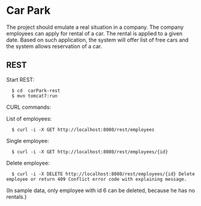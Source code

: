 # Car Park
The project should emulate a real situation in a company. The company employees can apply for rental of a car. The rental is applied to a given date. Based on such application, the system will offer list of free cars and the system allows reservation of a car.

## REST

Start REST:

      $ cd  carPark-rest
      $ mvn tomcat7:run

CURL commands:

List of employees:

      $ curl -i -X GET http://localhost:8080/rest/employees

Single employee:

      $ curl -i -X GET http://localhost:8080/rest/employees/{id}

Delete employee:

      $ curl -i -X DELETE http://localhost:8080/rest/employees/{id} Delete employee or return 409 Conflict error code with explaining message.
(In sample data, only employee with id 6 can be deleted, because he has no rentals.)
